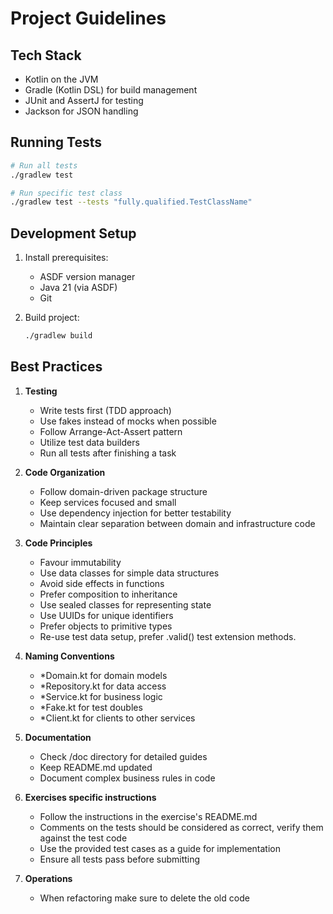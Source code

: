 # Project Guidelines

## Tech Stack
- Kotlin on the JVM
- Gradle (Kotlin DSL) for build management
- JUnit and AssertJ for testing
- Jackson for JSON handling

## Running Tests
```bash
# Run all tests
./gradlew test

# Run specific test class
./gradlew test --tests "fully.qualified.TestClassName"
```

## Development Setup
1. Install prerequisites:
   - ASDF version manager
   - Java 21 (via ASDF)
   - Git

2. Build project:
   ```bash
   ./gradlew build
   ```

## Best Practices
1. **Testing**
   - Write tests first (TDD approach)
   - Use fakes instead of mocks when possible
   - Follow Arrange-Act-Assert pattern
   - Utilize test data builders
   - Run all tests after finishing a task

2. **Code Organization**
   - Follow domain-driven package structure
   - Keep services focused and small
   - Use dependency injection for better testability
   - Maintain clear separation between domain and infrastructure code

3. **Code Principles**
   - Favour immutability
   - Use data classes for simple data structures
   - Avoid side effects in functions
   - Prefer composition to inheritance
   - Use sealed classes for representing state
   - Use UUIDs for unique identifiers
   - Prefer objects to primitive types
   - Re-use test data setup, prefer <class>.valid() test extension methods.

4. **Naming Conventions**
   - *Domain.kt for domain models
   - *Repository.kt for data access
   - *Service.kt for business logic
   - *Fake.kt for test doubles
   - *Client.kt for clients to other services

5. **Documentation**
   - Check /doc directory for detailed guides
   - Keep README.md updated
   - Document complex business rules in code

6. **Exercises specific instructions**
   - Follow the instructions in the exercise's README.md
   - Comments on the tests should be considered as correct, verify them against the test code
   - Use the provided test cases as a guide for implementation
   - Ensure all tests pass before submitting

7. **Operations**
   - When refactoring make sure to delete the old code
